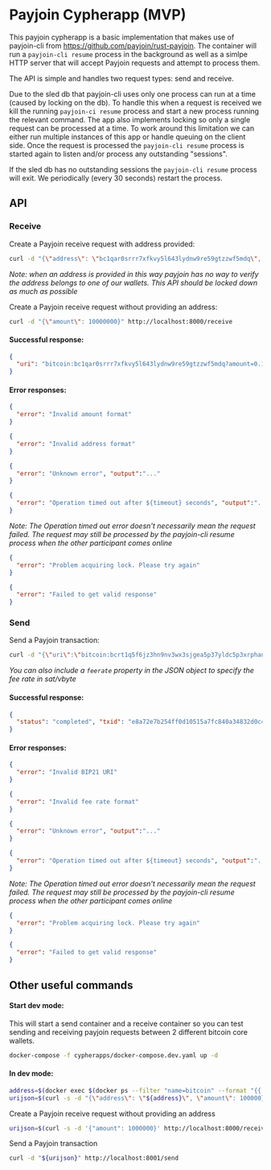# Payjoin Cypherapp (MVP)

This payjoin cypherapp is a basic implementation that makes use of payjoin-cli from https://github.com/payjoin/rust-payjoin. The container will run a `payjoin-cli resume` process in the background as well as a simlpe HTTP server that will accept Payjoin requests and attempt to process them.

The API is simple and handles two request types: send and receive.

Due to the sled db that payjoin-cli uses only one process can run at a time (caused by locking on the db). To handle this when a request is received we kill the running `payjoin-ci resume` process and start a new process running the relevant command. The app also implements locking so only a single request can be processed at a time. To work around this limitation we can either run multiple instances of this app or handle queuing on the client side. Once the request is processed the `payjoin-cli resume` process is started again to listen and/or process any outstanding "sessions".

If the sled db has no outstanding sessions the `payjoin-cli resume` process will exit. We periodically (every 30 seconds) restart the process.


## API


### Receive

Create a Payjoin receive request with address provided:
```bash
curl -d "{\"address\": \"bc1qar0srrr7xfkvy5l643lydnw9re59gtzzwf5mdq\", \"amount\": 10000000}" http://localhost:8000/receive
```
_Note: when an address is provided in this way payjoin has no way to verify the address belongs to one of our wallets. This API should be locked down as much as possible_


Create a Payjoin receive request without providing an address:
```bash
curl -d "{\"amount\": 10000000}" http://localhost:8000/receive
```

#### Successful response:
```json
{
  "uri": "bitcoin:bc1qar0srrr7xfkvy5l643lydnw9re59gtzzwf5mdq?amount=0.1&pjos=0&pj=HTTPS://PAYJO.IN/ZFV5JGYXKQ3NX%23RK1QVLSWLM5USRWPADY9GQC0UMKAPSXE8GSJCYG23RHJ3WUERW08RAUC+OH1QYPM59NK2LXXS4890SUAXXYT25Z2VAPHP0X7YEYCJXGWAG6UG9ZU6NQ+EX1DRE27EC"
}
```

#### Error responses:
```json
{
  "error": "Invalid amount format"
}
```
```json
{
  "error": "Invalid address format"
}
```

```json
{
  "error": "Unknown error", "output":"..."
}
```

```json
{
  "error": "Operation timed out after ${timeout} seconds", "output":"..."
}
```
_Note: The Operation timed out error doesn't necessarily mean the request failed. The request may still be processed by the payjoin-cli resume process when the other participant comes online_

```json
{
  "error": "Problem acquiring lock. Please try again"
}
```

```json
{
  "error": "Failed to get valid response"
}
```

### Send

Send a Payjoin transaction:
```bash
curl -d "{\"uri\":\"bitcoin:bcrt1q5f6jz3hn9nv3wx3sjgea5p37yldc5p3xrphau4?amount=0.001&pjos=0&pj=HTTPS://PAYJO.IN/DY0LZN5AKK8FJ%23RK1QTVMMHJ8PPST9HCYZENL87YHCCNVNU2S5PF789HMXHGHLR4FUFN8S+OH1QYPM59NK2LXXS4890SUAXXYT25Z2VAPHP0X7YEYCJXGWAG6UG9ZU6NQ+EX1DRD6UEC\"}" http://localhost:8000/send
```
_You can also include a `feerate` property in the JSON object to specify the fee rate in sat/vbyte_

#### Successful response:
```json
{
  "status": "completed", "txid": "e8a72e7b254ff0d10515a7fc840a34832d0c4fa1558138fe58c0c8c2dcad61b7"
}
```

#### Error responses:
```json
{
  "error": "Invalid BIP21 URI"
}
```

```json
{
  "error": "Invalid fee rate format"
}
```

```json
{
  "error": "Unknown error", "output":"..."
}
```

```json
{
  "error": "Operation timed out after ${timeout} seconds", "output":"..."
}
```
_Note: The Operation timed out error doesn't necessarily mean the request failed. The request may still be processed by the payjoin-cli resume process when the other participant comes online_

```json
{
  "error": "Problem acquiring lock. Please try again"
}
```

```json
{
  "error": "Failed to get valid response"
}
```

## Other useful commands

#### Start dev mode:
This will start a send container and a receive container so you can test sending and receiving payjoin requests between 2 different bitcoin core wallets.
```bash
docker-compose -f cypherapps/docker-compose.dev.yaml up -d
```

#### In dev mode:

```bash
address=$(docker exec $(docker ps --filter "name=bitcoin" --format "{{.ID}}") bitcoin-cli -rpcwallet=spending06.dat getnewaddress)
urijson=$(curl -s -d "{\"address\": \"${address}\", \"amount\": 100000}" http://localhost:8000/receive | jq -cr)
```

Create a Payjoin receive request without providing an address
```bash
urijson=$(curl -s -d '{"amount": 1000000}' http://localhost:8000/receive | jq -cr)
```

Send a Payjoin transaction
```bash
curl -d "${urijson}" http://localhost:8001/send
```

